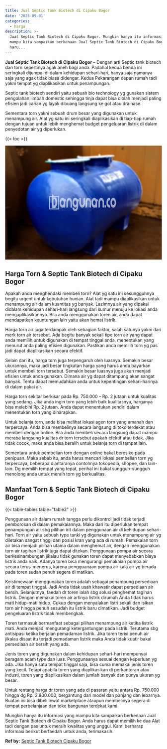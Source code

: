 ```yaml
---
title: Jual Septic Tank Biotech di Cipaku Bogor
date: '2025-09-01'
categories:
  - harga
description: >-
  Jual Septic Tank Biotech di Cipaku Bogor. Mungkin hanya itu informasi yang
  mampu kita sampaikan berkenaan Jual Septic Tank Biotech di Cipaku Bogor. Anda
  haru...
---
```


**Jual Septic Tank Biotech di Cipaku Bogor** – Dengan arti Septic tank biotech dan torn sepertinya agak aneh bagi anda. Padahal kedua benda ini seringkali dijumpai di dalam kehidupan sehari-hari, hanya saja namanya saja yang agak tidak biasa didengar. Kedua Pekarangan depan rumah tadi yakni tempat yg diaplikasikan untuk penampungan.

Septic tank biotech sendiri yaitu sebuah bio technology yg gunakan sistem pengolahan limbah domestic sehingga tinja dapat bisa diolah menjadi paling efisien jadi carian yg layak dibuang langsung ke got atau drainase.

Sementara torn yakni sebuah drum besar yang digunakan untuk menampung air. Alat yg satu ini seringkali diaplikasikan di tiap-tiap rumah dengan tujuan untuk lebih menghemat budget pengeluaran listrik di dalam penyedotan air yg diperlukan.

{{< toc >}}

![Jual Septic Tank Biotech di Cipaku Bogor](/images/jual-bio-septictank-02.png)

## Harga Torn & Septic Tank Biotech di Cipaku Bogor

Apakah anda menghendaki membeli torn? Alat yg satu ini sesungguhnya begitu urgent untuk kebutuhan hunian. Alat tadi mampu diaplikasikan untuk menampung air dalam kuantitas yg banyak. Lazimnya air yang dipakai didalam kehidupan sehari-hari langsung dari sumur menuju ke lokasi anda mengaplikasikannya. Bila anda menggunakan toren air, anda dapat mendapatkan keuntungan lain yaitu akan hemat listrik.

Harga torn air juga terdampak oleh sebagian faktor, salah satunya yakni dari merk torn air tersebut. Ada begitu banyak sekali tipe torn air yang dapat anda memilih untuk digunakan di tempat tinggal anda, menentukan yang menurut anda paling efisien digunakan. Pastikan anda memilih torn yg pas jadi dapat diaplikasikan secara efektif.

Selain dari itu, harga torn juga terpengaruh oleh luasnya. Semakin besar ukurannya, maka jadi besar tingkatan harga yang harus anda bayarkan untuk membeli torn tersebut. Semakin besar luasnya juga akan menjadi efisien untuk anda gunakan. Dimana air yg dapat ditampung akan sangat banyak. Tentu dapat memudahkan anda untuk kepentingan sehari-harinya di dalam pakai air.

Harga torn sekitar berkisar pada Rp. 750.000 – Rp. 2 jutaan untuk kualitas yang sedang. Jika anda ingin torn yang lebih baik kualitasnya, harganya bisa melebihi Rp. 2 jutaan. Anda dapat menentukan sendiri dalam menentukan torn yang diharapkan.

Untuk belanja torn, anda bisa melihat lokasi agen torn yang amanah dan terpercaya. Anda bisa membelinya secara langsung di toko terdekat atau membeli dengan online. Bila anda membeli secara langsung dapat mampu meraba langsung kualitas dr torn tersebut apakah efektif atau tidak. Jika tidak cocok, maka anda bisa beralih untuk belanja torn di tempat lain.

Sementara untuk pembelian torn dengan online bakal beresiko pada penipuan. Maka sebab itu, anda harus mencari lokasi pembelian torn yg terpercaya, beberapa diantaranya contohnya tokopedia, shopee, dan lain-lain. Dg memilih tempat yang tepat, perihal ini bakal sungguh-sungguh menolong anda untuk meraih torn yg berkualitas.

## Manfaat Torn & Septic Tank Biotech di Cipaku Bogor

{{< table-tables table="table2" >}}

Penggunaan air dalam rumah tangga perlu dikontrol jadi tidak terjadi pemborosan di dalam pemakaiannya. Maka dari itu diperlukan tempat penampungan air sbg pilihan irit dalam penggunaan air di kehidupan sehari-hari. Torn air yaitu sebuah type tanki yg digunakan untuk menampung air yg diletakan sangat tinggi dari posisi kran yang ada di rumah. Pemakaian torn air bisa menjadi pilihan utama dalam menghemat air, dengan menggunakan torn air tagihan listrik juga dapat ditekan. Penggunaan pompa air secara berkesinambungan jikalau tidak gunakan toren dapat menyebabkan biaya listrik anda naik. Adanya toren bisa mengurangi pemakaian pompa air secara terus-menerus, karena pengguanaan pompa air kala air yg berada pada toren sudah penuh segera di matikan.

Keistimewaan menggunakan toren adalah sebagai penampung persediaan air di tempat tinggal. Jadi Anda tidak usah khawatir dapat persediaan air bersih. Selanjutnya, faedah dr toren ialah sbg solusi penghemat tagihan listrik. Dengan memakai toren air artinya listrik dirumah Anda tidak harus mati hidup-mati hidup. Cukup dengan menyalakan listri sekali dan isikan torn air hingga penuh sesudah itu listrik baru dimatikan. Jadi budget pengeluaran listrik tidak membengkak.

Toren termasuk bermanfaat sebagai pilihan menampung air ketika listrik mati. Anda menjadi mengurangi ketergantungan pada listrik. Terutama sbg antisipasi ketika berjalan pemadaman listrik. Jika toren terisi penuh air jikalau disaat itu terjadi pemadaman listrik maka Anda tidak kuatir bakal persediaan air bersih yang ada.

Jenis toren yang digunakan dalam kehidupan sehari-hari mempunyai beragam acam type dan luas. Penggunaanya sesuai dengan keperluan yg ada. Jika hanya satu tempat tinggal saja, bisa cuma memakai jenis toren yang kecil. Tetapi apabila toren yang diaplikasikan di perkantoran atau industi, toren yang diaplikasikan dalam jumlah banyak dan punya ukuran yg besar.

Untuk rentang harga dr toren yang ada di pasaran yaitu antara Rp. 750.000 hingga dg Rp. 2.800.000, bergantung dari model dan panjang dan lebarnya. Buatan ini bisa dibeli lewat marketplace ataupun membelinya segera di tempat perbelanjaan dan toko bangunan terdekat kami.

Mungkin hanya itu informasi yang mampu kita sampaikan berkenaan Jual Septic Tank Biotech di Cipaku Bogor. Anda harus dapat memilih ke dua Alat tadi dengan pas untuk meraih kwalitas yang unggul. Kami berharap informasi berikut berfaedah untuk anda, terimakasih.

**Ref by:** [Septic Tank Biotech Cipaku Bogor](https://id.wikipedia.org/wiki/Septic)
